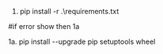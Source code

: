 1. pip install -r .\requirements.txt

#if error show then 1a

1a. pip install --upgrade pip setuptools wheel